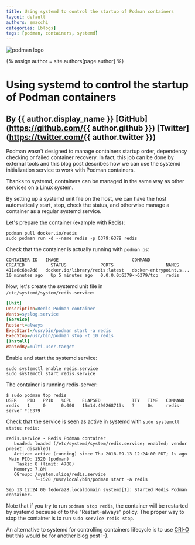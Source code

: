 ```yaml
---
title: Using systemd to control the startup of Podman containers
layout: default
authors: emacchi
categories: [blogs]
tags: [podman, containers, systemd]
---
```


![podman logo](https://podman.io/images/podman.svg)

{% assign author = site.authors[page.author] %}
# Using systemd to control the startup of Podman containers
## By {{ author.display_name }} [GitHub](https://github.com/{{ author.github }}) [Twitter](https://twitter.com/{{ author.twitter }})

Podman wasn't designed to manage containers startup order, dependency
checking or failed container recovery.
In fact, this job can be done by external tools and this blog post describes
how we can use the systemd initialization service to work with Podman
containers.

<!--readmore-->

Thanks to systemd, containers can be managed in the same way as other
services on a Linux system.

By setting up a systemd unit file on the host, we can have the host
automatically start, stop, check the status, and otherwise manage a container
as a regular systemd service.


Let's prepare the container (example with Redis):

```shell
podman pull docker.io/redis
sudo podman run -d --name redis -p 6379:6379 redis
```

Check that the container is actually running with `podman ps`:

```
CONTAINER ID   IMAGE                            COMMAND                  CREATED          STATUS             PORTS                    NAMES
411a6c6be7d8   docker.io/library/redis:latest   docker-entrypoint.s...   10 minutes ago   Up 5 minutes ago   0.0.0.0:6379->6379/tcp   redis
```

Now, let's create the systemd unit file in `/etc/systemd/system/redis.service`:

```ini
[Unit]
Description=Redis Podman container
Wants=syslog.service
[Service]
Restart=always
ExecStart=/usr/bin/podman start -a redis
ExecStop=/usr/bin/podman stop -t 10 redis
[Install]
WantedBy=multi-user.target
```

Enable and start the systemd service:

```shell
sudo systemctl enable redis.service
sudo systemctl start redis.service
```

The container is running redis-server:
```
$ sudo podman top redis
USER    PID   PPID   %CPU    ELAPSED            TTY   TIME   COMMAND
redis   1     0      0.000   15m14.490268713s   ?     0s     redis-server *:6379
```

Check that the service is seen as active in systemd with
`sudo systemctl status redis`:

```
redis.service - Redis Podman container
   Loaded: loaded (/etc/systemd/system/redis.service; enabled; vendor preset: disabled)
   Active: active (running) since Thu 2018-09-13 12:24:00 PDT; 1s ago
 Main PID: 1520 (podman)
    Tasks: 8 (limit: 4708)
   Memory: 7.8M
   CGroup: /system.slice/redis.service
           └─1520 /usr/local/bin/podman start -a redis

Sep 13 12:24:00 fedora28.localdomain systemd[1]: Started Redis Podman container.
```

Note that if you try to run `podman stop redis`, the container will be
restarted by systemd because of to the "Restart=always" policy.
The proper way to stop the container is to run `sudo service redis stop`.


An alternative to systemd for controlling containers lifecycle is to use
[CRI-O](https://github.com/kubernetes-sigs/cri-o) but this would be for
another blog post :-).
